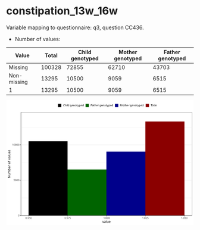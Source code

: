 # constipation_13w_16w
Variable mapping to questionnaire: q3, question CC436.
- Number of values:

| Value | Total | Child genotyped | Mother genotyped | Father genotyped |
| ----- | ----- | --------------- | ---------------- | ---------------- |
| Missing | 100328 | 72855 | 62710 | 43703 |
| Non-missing | 13295 | 10500 | 9059 | 6515 |
| 1 | 13295 | 10500 | 9059 | 6515 |



![](constipation_13w_16w_n.png)



